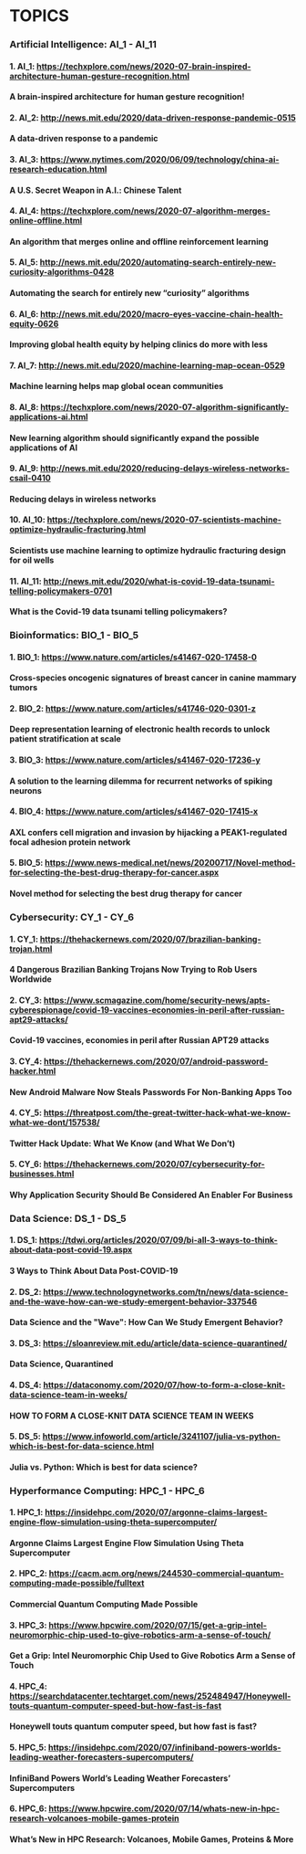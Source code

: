 # **TOPICS**
### Artificial Intelligence: AI_1 - AI_11

#### 1. AI_1: https://techxplore.com/news/2020-07-brain-inspired-architecture-human-gesture-recognition.html 
#### A brain-inspired architecture for human gesture recognition!
#### 2. AI_2: http://news.mit.edu/2020/data-driven-response-pandemic-0515 
#### A data-driven response to a pandemic 
#### 3. AI_3: https://www.nytimes.com/2020/06/09/technology/china-ai-research-education.html 
#### A U.S. Secret Weapon in A.I.: Chinese Talent 
#### 4. AI_4: https://techxplore.com/news/2020-07-algorithm-merges-online-offline.html
#### An algorithm that merges online and offline reinforcement learning 
#### 5. AI_5: http://news.mit.edu/2020/automating-search-entirely-new-curiosity-algorithms-0428 
#### Automating the search for entirely new “curiosity” algorithms 
#### 6. AI_6: http://news.mit.edu/2020/macro-eyes-vaccine-chain-health-equity-0626 
#### Improving global health equity by helping clinics do more with less
#### 7. AI_7: http://news.mit.edu/2020/machine-learning-map-ocean-0529 
#### Machine learning helps map global ocean communities
#### 8. AI_8: https://techxplore.com/news/2020-07-algorithm-significantly-applications-ai.html 
#### New learning algorithm should significantly expand the possible applications of AI
#### 9. AI_9: http://news.mit.edu/2020/reducing-delays-wireless-networks-csail-0410 
#### Reducing delays in wireless networks
#### 10. AI_10: https://techxplore.com/news/2020-07-scientists-machine-optimize-hydraulic-fracturing.html 
#### Scientists use machine learning to optimize hydraulic fracturing design for oil wells
#### 11. AI_11: http://news.mit.edu/2020/what-is-covid-19-data-tsunami-telling-policymakers-0701 
#### What is the Covid-19 data tsunami telling policymakers?


### Bioinformatics: BIO_1 - BIO_5

#### 1. BIO_1: https://www.nature.com/articles/s41467-020-17458-0
#### Cross-species oncogenic signatures of breast cancer in canine mammary tumors
#### 2. BIO_2: https://www.nature.com/articles/s41746-020-0301-z
#### Deep representation learning of electronic health records to unlock patient stratification at scale
#### 3. BIO_3: https://www.nature.com/articles/s41467-020-17236-y 
#### A solution to the learning dilemma for recurrent networks of spiking neurons 
#### 4. BIO_4: https://www.nature.com/articles/s41467-020-17415-x 
#### AXL confers cell migration and invasion by hijacking a PEAK1-regulated focal adhesion protein network 
#### 5. BIO_5: https://www.news-medical.net/news/20200717/Novel-method-for-selecting-the-best-drug-therapy-for-cancer.aspx 
#### Novel method for selecting the best drug therapy for cancer 


### Cybersecurity: CY_1 - CY_6

#### 1. CY_1: https://thehackernews.com/2020/07/brazilian-banking-trojan.html
#### 4 Dangerous Brazilian Banking Trojans Now Trying to Rob Users Worldwide 
#### 2. CY_3: https://www.scmagazine.com/home/security-news/apts-cyberespionage/covid-19-vaccines-economies-in-peril-after-russian-apt29-attacks/ 
#### Covid-19 vaccines, economies in peril after Russian APT29 attacks
#### 3. CY_4: https://thehackernews.com/2020/07/android-password-hacker.html 
#### New Android Malware Now Steals Passwords For Non-Banking Apps Too 
#### 4. CY_5: https://threatpost.com/the-great-twitter-hack-what-we-know-what-we-dont/157538/ 
#### Twitter Hack Update: What We Know (and What We Don’t) 
#### 5. CY_6: https://thehackernews.com/2020/07/cybersecurity-for-businesses.html 
#### Why Application Security Should Be Considered An Enabler For Business



### Data Science: DS_1 - DS_5

#### 1. DS_1: https://tdwi.org/articles/2020/07/09/bi-all-3-ways-to-think-about-data-post-covid-19.aspx 
#### 3 Ways to Think About Data Post-COVID-19
#### 2. DS_2: https://www.technologynetworks.com/tn/news/data-science-and-the-wave-how-can-we-study-emergent-behavior-337546 
#### Data Science and the "Wave": How Can We Study Emergent Behavior?
#### 3. DS_3: https://sloanreview.mit.edu/article/data-science-quarantined/ 
#### Data Science, Quarantined
#### 4. DS_4: https://dataconomy.com/2020/07/how-to-form-a-close-knit-data-science-team-in-weeks/ 
#### HOW TO FORM A CLOSE-KNIT DATA SCIENCE TEAM IN WEEKS
#### 5. DS_5: https://www.infoworld.com/article/3241107/julia-vs-python-which-is-best-for-data-science.html 
#### Julia vs. Python: Which is best for data science?


### Hyperformance Computing: HPC_1 - HPC_6

#### 1. HPC_1: https://insidehpc.com/2020/07/argonne-claims-largest-engine-flow-simulation-using-theta-supercomputer/
#### Argonne Claims Largest Engine Flow Simulation Using Theta Supercomputer
#### 2. HPC_2: https://cacm.acm.org/news/244530-commercial-quantum-computing-made-possible/fulltext
#### Commercial Quantum Computing Made Possible
#### 3. HPC_3: https://www.hpcwire.com/2020/07/15/get-a-grip-intel-neuromorphic-chip-used-to-give-robotics-arm-a-sense-of-touch/
#### Get a Grip: Intel Neuromorphic Chip Used to Give Robotics Arm a Sense of Touch
#### 4. HPC_4: https://searchdatacenter.techtarget.com/news/252484947/Honeywell-touts-quantum-computer-speed-but-how-fast-is-fast
#### Honeywell touts quantum computer speed, but how fast is fast?
#### 5. HPC_5: https://insidehpc.com/2020/07/infiniband-powers-worlds-leading-weather-forecasters-supercomputers/
#### InfiniBand Powers World’s Leading Weather Forecasters’ Supercomputers
#### 6. HPC_6: https://www.hpcwire.com/2020/07/14/whats-new-in-hpc-research-volcanoes-mobile-games-protein
#### What’s New in HPC Research: Volcanoes, Mobile Games, Proteins & More 


